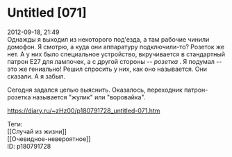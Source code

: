 Untitled [071]
===============

   
 2012-09-18, 21:49   
  Однажды я выходил из некоторого под'езда, а там рабочие чинили домофон. Я смотрю, а куда они аппаратуру подключили-то? Розеток же нет. А у них было специальное устройство, вкручивается в стандартный патрон E27 для лампочек, а с другой стороны --  *розетка*  . Я подумал -- это же гениально! Решил спросить у них, как оно называется. Они сказали. А я забыл.   
   
 Сегодня задался целью выяснить. Оказалось, переходник патрон-розетка называется "жулик" или "воровайка".   
    
 <https://diary.ru/~zHz00/p180791728_untitled-071.htm>   
   
 Теги:   
 [[Случай из жизни]]   
 [[Очевидное-невероятное]]   
 ID: p180791728